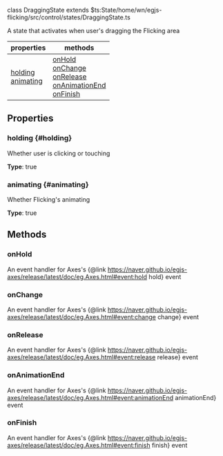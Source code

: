 
class DraggingState extends $ts:State<file>/home/wn/egjs-flicking/src/control/states/DraggingState.ts</file>

A state that activates when user's dragging the Flicking area

|properties|methods|
|---|---|
|[holding](#holding)<br/>[animating](#animating)|[onHold](#onHold)<br/>[onChange](#onChange)<br/>[onRelease](#onRelease)<br/>[onAnimationEnd](#onAnimationEnd)<br/>[onFinish](#onFinish)|



## Properties

### holding {#holding}
Whether user is clicking or touching


**Type**: true




### animating {#animating}
Whether Flicking's animating


**Type**: true




## Methods

### onHold
An event handler for Axes's {@link https://naver.github.io/egjs-axes/release/latest/doc/eg.Axes.html#event:hold hold} event







### onChange
An event handler for Axes's {@link https://naver.github.io/egjs-axes/release/latest/doc/eg.Axes.html#event:change change} event







### onRelease
An event handler for Axes's {@link https://naver.github.io/egjs-axes/release/latest/doc/eg.Axes.html#event:release release} event







### onAnimationEnd
An event handler for Axes's {@link https://naver.github.io/egjs-axes/release/latest/doc/eg.Axes.html#event:animationEnd animationEnd} event







### onFinish
An event handler for Axes's {@link https://naver.github.io/egjs-axes/release/latest/doc/eg.Axes.html#event:finish finish} event









